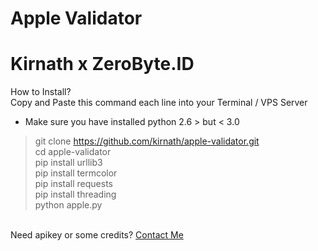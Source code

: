 # Apple Validator
# Kirnath x ZeroByte.ID

How to Install?<br>
Copy and Paste this command each line into your Terminal / VPS Server

* Make sure you have installed python 2.6 > but < 3.0<br/>
> git clone https://github.com/kirnath/apple-validator.git<br/>
> cd apple-validator<br/>
> pip install urllib3<br/>
> pip install termcolor<br />
> pip install requests<br/>
> pip install threading<br/>
> python apple.py<br/>
<br/>
Need apikey or some credits? <a href="https://fb.me/morscheck.id">Contact Me</a>
